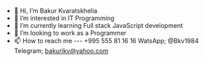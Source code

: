 - 👋 Hi, I’m Bakur Kvaratskhelia
- 👀 I’m interested in IT Programming
- 🌱 I’m currently learning Full stack JavaScript development
- 💞️ I’m looking to work as a Programmer 
- 📫 How to reach me --- +995 555 81 16 16 WatsApp; @Bkv1984 Telegram; bakurikv@yahoo.com
  
  



